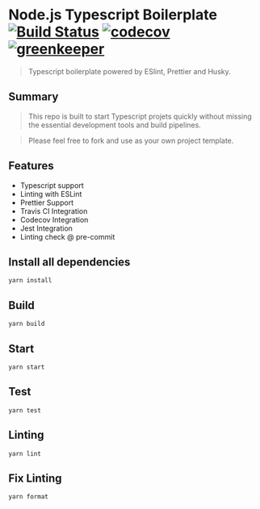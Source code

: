 # Node.js Typescript Boilerplate [![Build Status](https://travis-ci.org/silver-xu/ts-boilerplate.svg?branch=master)](https://travis-ci.org/silver-xu/ts-boilerplate) [![codecov](https://codecov.io/gh/silver-xu/ts-boilerplate/branch/master/graph/badge.svg)](https://codecov.io/gh/silver-xu/ts-boilerplate) [![greenkeeper](https://badges.greenkeeper.io/silver-xu/ts-boilerplate.svg?style=flat)](https://badges.greenkeeper.io/silver-xu/ts-boilerplate.svg?style=flat)

> Typescript boilerplate powered by ESlint, Prettier and Husky.

## Summary

> This repo is built to start Typescript projets quickly without missing the essential development tools and build pipelines.

> Please feel free to fork and use as your own project template.

## Features

- Typescript support
- Linting with ESLint
- Prettier Support
- Travis CI Integration
- Codecov Integration
- Jest Integration
- Linting check @ pre-commit

## Install all dependencies

```
yarn install
```

## Build

```
yarn build
```

## Start

```
yarn start
```

## Test

```
yarn test
```

## Linting

```
yarn lint
```

## Fix Linting

```
yarn format
```
